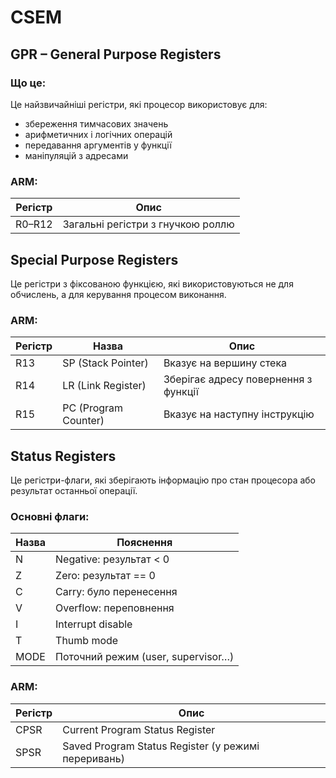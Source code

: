 # CSEM

## GPR – General Purpose Registers

### Що це:
Це найзвичайніші регістри, які процесор використовує для:
- збереження тимчасових значень
- арифметичних і логічних операцій
- передавання аргументів у функції
- маніпуляцій з адресами

### ARM:
| Регістр | Опис                              |
|---------|------------------------------------|
| R0–R12  | Загальні регістри з гнучкою роллю |

## Special Purpose Registers

Це регістри з фіксованою функцією, які використовуються не для обчислень, а для керування процесом виконання.

### ARM:
| Регістр | Назва          | Опис                                      |
|---------|----------------|-------------------------------------------|
| R13     | SP (Stack Pointer) | Вказує на вершину стека                  |
| R14     | LR (Link Register) | Зберігає адресу повернення з функції     |
| R15     | PC (Program Counter) | Вказує на наступну інструкцію           |

## Status Registers

Це регістри-флаги, які зберігають інформацію про стан процесора або результат останньої операції.

### Основні флаги:
| Назва  | Пояснення                        |
|--------|----------------------------------|
| N      | Negative: результат < 0         |
| Z      | Zero: результат == 0            |
| C      | Carry: було перенесення         |
| V      | Overflow: переповнення          |
| I      | Interrupt disable               |
| T      | Thumb mode                      |
| MODE   | Поточний режим (user, supervisor…) |

### ARM:
| Регістр | Опис                                      |
|---------|-------------------------------------------|
| CPSR    | Current Program Status Register           |
| SPSR    | Saved Program Status Register (у режимі переривань) |